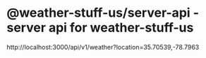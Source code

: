 @weather-stuff-us/server-api - server api for weather-stuff-us
================================================================================

http://localhost:3000/api/v1/weather?location=35.70539,-78.7963
